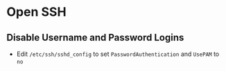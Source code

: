 # Open SSH

## Disable Username and Password Logins

- Edit ````/etc/ssh/sshd_config```` to set ````PasswordAuthentication```` and ````UsePAM```` to ````no````
